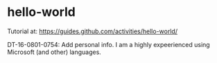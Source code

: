 # hello-world
Tutorial at: https://guides.github.com/activities/hello-world/

DT-16-0801-0754: Add personal info.
I am a highly expeerienced using Microsoft (and other) languages.

